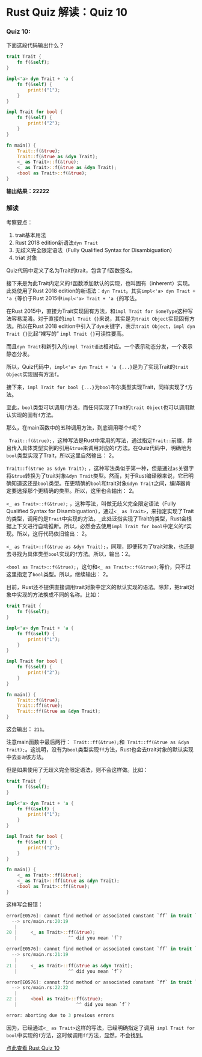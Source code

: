 # Rust Quiz 解读：Quiz 10

### Quiz 10: 

下面这段代码输出什么？


```rust
trait Trait {
    fn f(&self);
}

impl<'a> dyn Trait + 'a {
    fn f(&self) {
        print!("1");
    }
}

impl Trait for bool {
    fn f(&self) {
        print!("2");
    }
}

fn main() {
    Trait::f(&true);
    Trait::f(&true as &dyn Trait);
    <_ as Trait>::f(&true);
    <_ as Trait>::f(&true as &dyn Trait);
    <bool as Trait>::f(&true);
}
```

**输出结果：22222**

### 解读

考察要点：

1. trait基本用法
2. Rust 2018 edition新语法`dyn Trait`
3. 无歧义完全限定语法（Fully Qualified Syntax for Disambiguation）
4. triat 对象

Quiz代码中定义了名为Trait的trait，包含了`f`函数签名。

接下来是为此Trait内定义的`f`函数添加默认的实现，也叫固有（inherent）实现。此处使用了Rust 2018 edition的新语法：`dyn Trait`。其实`impl<'a> dyn Trait + 'a {`等价于Rust 2015中`impl<'a> Trait + 'a {`的写法。

在Rust 2015中，直接为Trait实现固有方法，和`impl Trait for SomeType`这种写法容易混淆。对于直接的`impl Trait {}`来说，其实是为`trait Object`实现固有方法。所以在Rust 2018 edition中引入了`dyn`关键字，表示`trait Object`，`impl dyn Trait {}`比起“裸写的” `impl Trait {}`可读性要高。

而且`dyn Trait`和新引入的`impl Trait语法`相对应。一个表示动态分发，一个表示静态分发。

所以，Quiz代码中，`impl<'a> dyn Trait + 'a {...}`是为了实现Trait的`trait Object`实现固有方法`f`。

接下来，`impl Trait for bool {...}`为`bool`布尔类型实现Trait，同样实现了`f`方法。

至此，`bool`类型可以调用`f`方法，而任何实现了Trait的`trait Object`也可以调用默认实现的固有`f`方法。

那么，在main函数中的五种调用方法，到底调用哪个`f`呢？


` Trait::f(&true);`，这种写法是Rust中常用的写法，通过指定`Trait::`前缀，并且传入具体类型实例的引用`&true`来调用对应的`f`方法。在Quiz代码中，明确地为`bool`类型实现了Trait，所以这里自然输出： 2。


`Trait::f(&true as &dyn Trait);` ，这种写法类似于第一种，但是通过`as`关键字将`&true`转换为了trait对象`&dyn Trait`类型。然而，对于Rust编译器来说，它已明确知道这还是`bool`类型。在更精确的`bool`和trait对象`&dyn Trait`之间，编译器肯定要选择那个更精确的类型。所以，这里也会输出： 2。

`<_ as Trait>::f(&true);` ，这种写法，叫做无歧义完全限定语法（Fully Qualified Syntax for Disambiguation），通过`<_ as Trait>`，来指定实现了Trait的类型，调用的是`Trait`中实现的方法。`_`此处泛指实现了Trait的类型，Rust会根据上下文进行自动推断。所以，必然会去使用`impl Trait for bool`中定义的`f`实现。所以，这行代码依旧输出： 2。


`<_ as Trait>::f(&true as &dyn Trait);`，同理，即便转为了trait对象，也还是去寻找为具体类型`bool`实现的`f`方法。所以，输出：2。

`<bool as Trait>::f(&true);`，这句和`<_ as Trait>::f(&true);`等价，只不过这里指定了`bool`类型。所以，继续输出： 2。

目前，Rust还不提供直接调用trait对象中定义的默认实现的语法。除非，把trait对象中实现的方法换成不同的名称。比如：

```rust
trait Trait {
    fn f(&self);
}

impl<'a> dyn Trait + 'a {
    fn ff(&self) {
        print!("1");
    }
}

impl Trait for bool {
    fn f(&self) {
        print!("2");
    }
}

fn main() {
    Trait::f(&true);
    Trait::ff(&true);
    Trait::ff(&true as &dyn Trait);
}
```

这会输出： `211`。

注意main函数中最后两行：` Trait::ff(&true);`和` Trait::ff(&true as &dyn Trait);`。这说明，没有为`bool`类型实现`ff`方法，Rust也会去trait对象的默认实现中去`查询`该方法。

但是如果使用了无歧义完全限定语法，则不会这样做。比如：

```rust
trait Trait {
    fn f(&self);
}

impl<'a> dyn Trait + 'a {
    fn ff(&self) {
        print!("1");
    }
}

impl Trait for bool {
    fn f(&self) {
        print!("2");
    }
}

fn main() {
    <_ as Trait>::ff(&true);
    <_ as Trait>::ff(&true as &dyn Trait);
    <bool as Trait>::ff(&true);
}
```

这样写会报错：

```rust
error[E0576]: cannot find method or associated constant `ff` in trait `Trait`
  --> src/main.rs:20:19
   |
20 |     <_ as Trait>::ff(&true);
   |                   ^^ did you mean `f`?

error[E0576]: cannot find method or associated constant `ff` in trait `Trait`
  --> src/main.rs:21:19
   |
21 |     <_ as Trait>::ff(&true as &dyn Trait);
   |                   ^^ did you mean `f`?

error[E0576]: cannot find method or associated constant `ff` in trait `Trait`
  --> src/main.rs:22:22
   |
22 |     <bool as Trait>::ff(&true);
   |                      ^^ did you mean `f`?

error: aborting due to 3 previous errors

```


因为，已经通过`<_ as Trait>`这样的写法，已经明确指定了调用` impl Trait for bool`中实现的`f`方法，这时候调用`ff`方法，显然，不会找到。

[点此查看 Rust Quiz 10](https://dtolnay.github.io/rust-quiz/10)